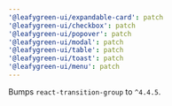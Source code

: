 ```yaml
---
'@leafygreen-ui/expandable-card': patch
'@leafygreen-ui/checkbox': patch
'@leafygreen-ui/popover': patch
'@leafygreen-ui/modal': patch
'@leafygreen-ui/table': patch
'@leafygreen-ui/toast': patch
'@leafygreen-ui/menu': patch
---
```


Bumps `react-transition-group` to `^4.4.5`.
